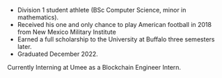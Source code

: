 * Division 1 student athlete (BSc Computer Science, minor in mathematics).
* Received his one and only chance to play American football in 2018 from New Mexico Military Institute
* Earned a full scholarship to the University at Buffalo three semesters later. 
* Graduated December 2022.

Currently Interning at Umee as a Blockchain Engineer Intern.




